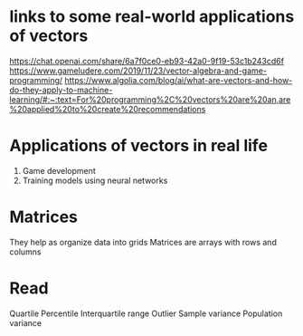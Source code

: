 # links to some real-world applications of vectors
https://chat.openai.com/share/6a7f0ce0-eb93-42a0-9f19-53c1b243cd6f
https://www.gameludere.com/2019/11/23/vector-algebra-and-game-programming/
https://www.algolia.com/blog/ai/what-are-vectors-and-how-do-they-apply-to-machine-learning/#:~:text=For%20programming%2C%20vectors%20are%20an,are%20applied%20to%20create%20recommendations

# Applications of vectors in real life
1. Game development
2. Training models using neural networks

# Matrices
They help as organize data into grids
Matrices are arrays with rows and columns

# Read
Quartile
Percentile
Interquartile range
Outlier
Sample variance
Population variance